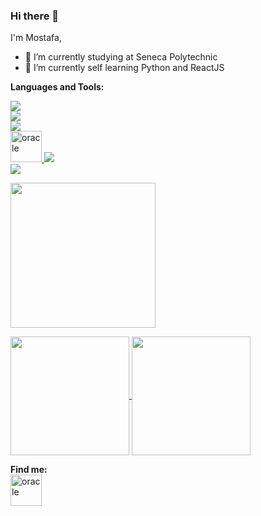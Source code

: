 ### Hi there 👋

I'm Mostafa,
<br>
<!--![](https://komarev.com/ghpvc/?username=most4f4)-->
- 🔭 I’m currently studying at Seneca Polytechnic
- 🌱 I’m currently self learning Python and ReactJS
  
**Languages and Tools:**

</p>
</p>
<p align="left">
  <a href="https://skillicons.dev">
    <img src="https://skillicons.dev/icons?i=c,cpp,html,css,js" />
    <br>
    <img src="https://skillicons.dev/icons?i=git,nodejs,express,react" />
    <br>
    <img src="https://skillicons.dev/icons?i=bootstrap,tailwind" />
    <br>
    <img src="https://icongr.am/devicon/oracle-original.svg?size=128&color=currentColor" alt="oracle" width="50" height="50"/> 
    <img src="https://skillicons.dev/icons?i=postgres,mongodb" />
    <br>
    <img src="https://skillicons.dev/icons?i=visualstudio,vscode,github" />
  </a>
</p>


<p align="left">
  <img height=232 align="center" src=http://github-profile-summary-cards.vercel.app/api/cards/profile-details?username=most4f4&theme=tokyonight />
</p>
<p align="left">
<a href="https://github.com/most4f4/github-readme-stats">
  <img height=190 align="center" src="https://github-readme-stats.vercel.app/api?username=most4f4&hide_border=true&theme=tokyonight" />
</a>
<a href="https://github.com/most4f4/convoychat">
  <img height=190 align="center" src="https://github-readme-stats.vercel.app/api/top-langs?username=most4f4&hide_border=true&layout=compact&langs_count=8&card_width=320&theme=tokyonight" />
</a>
  </p>


**Find me:**
<br>
<a href="https://www.linkedin.com/in/mostafa-shahr/"><img src="https://icongr.am/devicon/linkedin-original.svg?size=128&color=currentColor" alt="oracle" width="50" height="50"/></a>
<!--
**SYimleang/SYimleang** is a ✨ _special_ ✨ repository because its `README.md` (this file) appears on your GitHub profile.
-->

